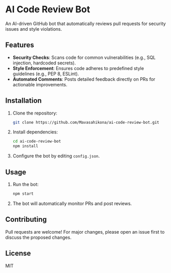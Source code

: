 # AI Code Review Bot

An AI-driven GitHub bot that automatically reviews pull requests for security issues and style violations.

## Features
- **Security Checks**: Scans code for common vulnerabilities (e.g., SQL injection, hardcoded secrets).
- **Style Enforcement**: Ensures code adheres to predefined style guidelines (e.g., PEP 8, ESLint).
- **Automated Comments**: Posts detailed feedback directly on PRs for actionable improvements.

## Installation
1. Clone the repository:
   ```bash
   git clone https://github.com/Mavasahikona/ai-code-review-bot.git
   ```
2. Install dependencies:
   ```bash
   cd ai-code-review-bot
   npm install
   ```
3. Configure the bot by editing `config.json`.

## Usage
1. Run the bot:
   ```bash
   npm start
   ```
2. The bot will automatically monitor PRs and post reviews.

## Contributing
Pull requests are welcome! For major changes, please open an issue first to discuss the proposed changes.

## License
MIT